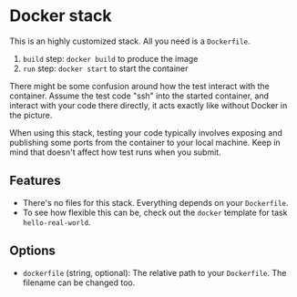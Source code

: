 # Docker stack

This is an highly customized stack. All you need is a `Dockerfile`.

1. `build` step: `docker build` to produce the image
2. `run` step: `docker start` to start the container

There might be some confusion around how the test interact with the container.
Assume the test code "ssh" into the started container, and interact with your
code there directly, it acts exactly like without Docker in the picture.

When using this stack, testing your code typically involves exposing and publishing
some ports from the container to your local machine. Keep in mind that doesn't affect
how test runs when you submit.

## Features

- There's no files for this stack. Everything depends on your `Dockerfile`.
- To see how flexible this can be, check out the `docker` template for task `hello-real-world`.

## Options

- `dockerfile` (string, optional): The relative path to your `Dockerfile`. The filename can be changed too.
